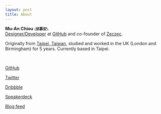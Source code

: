 ```yaml
---
layout: post
title: About
---
```


**Mu-An Chiou** <small>(**邱慕安**)</small>. <br />
[Designer/Developer](https://github.com/blog/1568-mu-an-chiou-is-a-githubber) at [GitHub](https://github.com) and co-founder of [Zeczec](http://zeczec.com).

Originally from [Taipei, Taiwan](https://maps.google.com/maps?q=taipei), studied and worked in the UK (London and Birmingham) for 5 years. Currently based in Taipei.

<br />

[GitHub](https://github.com/muan)

[Twitter](https://twitter.com/muanchiou)

[Dribbble](http://dribbble.com/muan)

[Speakerdeck](http://speakerdeck.com/muan)

[Blog feed](/feed.xml)


<br />
